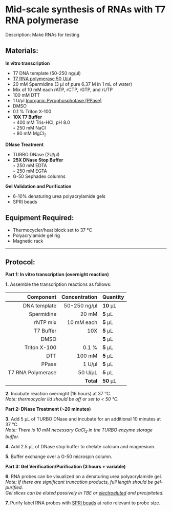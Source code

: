 Mid-scale synthesis of RNAs with T7 RNA polymerase
================================================================================
Description: Make RNAs for testing

Materials:
--------------------------------------------------------------------------------
  **In vitro transcription**  
  * T7 DNA template (50-250 ng/µl)
  * [T7 RNA polymerase 50 U/µl](https://www.neb.com/products/m0251-t7-rna-polymerase?gclid=Cj0KCQiAi8KfBhCuARIsADp-A57GNLut6Ljx0Vs8oFy-UTuFQ5o9echAGb_0VRMSuEzQ4IjYrTkXpFsaArplEALw_wcB#Product%20Information)
  * 20 mM Spermidine (3 µl of pure 6.37 M in 1 mL of water)
  * Mix of 10 mM each rATP, rCTP, rGTP, and rUTP
  * 100 mM DTT
  * 1 U/µl [Inorganic Pyrophosphotase (PPase)](https://www.neb.com/products/m0361-pyrophosphatase-inorganic-e-coli)
  * DMSO
  * 0.1 % Triton X-100
  * **10X T7 Buffer**  
    ◦ 400 mM Tris-HCl, pH 8.0  
    ◦ 250 mM NaCl  
    ◦ 80 mM MgCl<sub>2</sub>  
  
  **DNase Treatment**      
  * TURBO DNase (2U/µl)
  * **25X DNase Stop Buffer**  
    ◦ 250 mM EDTA  
    ◦ 250 mM EGTA  
  * G-50 Sephadex columns  
  
  **Gel Validation and Purification**  
  * 6-10% denaturing urea polyacrylamide gels  
  * SPRI beads
    

Equipment Required:
--------------------------------------------------------------------------------
  * Thermocycler/heat block set to 37 °C
  * Polyacrylamide gel rig
  * Magnetic rack
  
___
Protocol:
--------------------------------------------------------------------------------

**Part 1: In vitro transcription (overnight reaction)**  

**1.** Assemble the transcription reactions as follows:

  | Component | Concentration | Quantity | 
  | ---------: | ---------: | :---------- |
  | DNA template | 50-250 ng/µl | **10**  µL | 
  | Spermidine | 20 mM | **5**  µL |
  | rNTP mix | 10 mM each| **5**  µL |
  | T7 Buffer | 10X | **5**  µL |
  | DMSO | | **5**  µL |
  | Triton X-100 | 0.1 % | **5**  µL |
  | DTT | 100 mM | **5**  µL |
  | PPase | 1 U/µl | **5**  µL |
  | T7 RNA Polymerase | 50 U/µL | **5**  µL |
  || **Total** | **50** µL |

**2.** Incubate reaction overnight (16 hours) at 37 °C.<br/>
_Note: thermocycler lid should be off or set to < 50 °C._

**Part 2: DNase Treatment (~20 minutes)** 

**3.** Add 5 µL of TURBO DNase and incubate for an additional 10 minutes at 37 °C.<br/>
*Note: There is 10 mM necessary CaCl<sub>2</sub> in the TURBO enzyme storage buffer.*

**4.** Add 2.5 µL of DNase stop buffer to chelate calcium and magnesium.

**5.** Buffer exchange over a G-50 microspin column.  

**Part 3: Gel Verification/Purification (3 hours + variable)** 

**6.** RNA probes can be visualized on a denaturing urea polyacrylamide gel.<br/>
*Note: If there are significant truncation products, full length should be gel-purified.*<br/>
*Gel slices can be eluted passively in TBE or [electroeluted](https://doi.org/10.1016/j.ab.2013.02.021) and precipitated.*

**7.** Purify label RNA probes with [SPRI beads](../NGS/SPRI-beads.md) at ratio relevant to probe size.

  
<!-- The text below creates dropdown lists for links to next steps or hyperlinks -->
